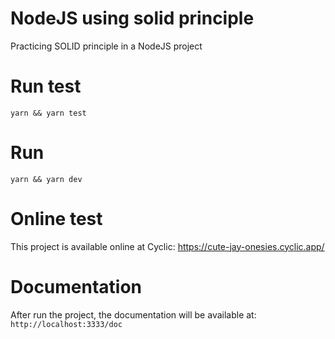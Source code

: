# NodeJS using solid principle

Practicing SOLID principle in a NodeJS project

# Run test

`yarn && yarn test`

# Run

`yarn && yarn dev`

# Online test
This project is available online at Cyclic: https://cute-jay-onesies.cyclic.app/

# Documentation
After run the project, the documentation will be available at:
`http://localhost:3333/doc`
